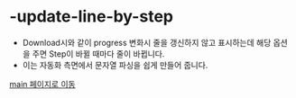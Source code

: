 
# -update-line-by-step
- Download시와 같이 progress 변화시 줄을 갱신하지 않고 표시하는데 해당 옵션을 주면 Step이 바뀔 때마다 줄이 바뀝니다.
- 이는 자동화 측면에서 문자열 파싱을 쉽게 만들어 줍니다.

[main 페이지로 이동](main.md)